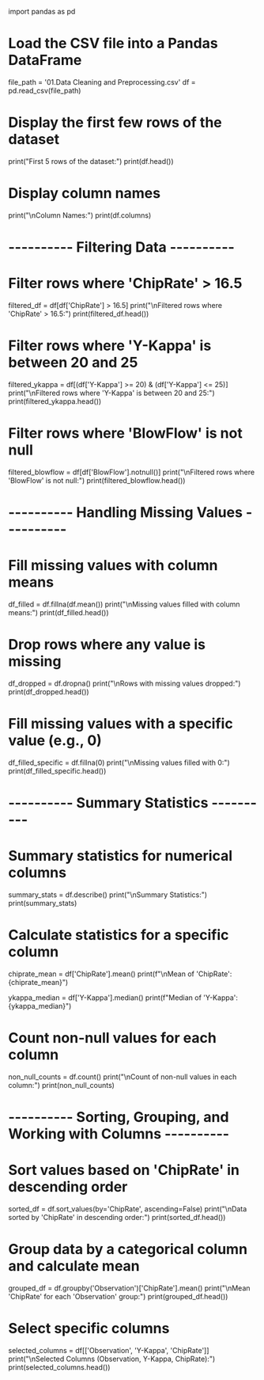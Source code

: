 import pandas as pd

# Load the CSV file into a Pandas DataFrame
file_path = '01.Data Cleaning and Preprocessing.csv'
df = pd.read_csv(file_path)

# Display the first few rows of the dataset
print("First 5 rows of the dataset:")
print(df.head())

# Display column names
print("\nColumn Names:")
print(df.columns)

# ---------- Filtering Data ----------
# Filter rows where 'ChipRate' > 16.5
filtered_df = df[df['ChipRate'] > 16.5]
print("\nFiltered rows where 'ChipRate' > 16.5:")
print(filtered_df.head())

# Filter rows where 'Y-Kappa' is between 20 and 25
filtered_ykappa = df[(df['Y-Kappa'] >= 20) & (df['Y-Kappa'] <= 25)]
print("\nFiltered rows where 'Y-Kappa' is between 20 and 25:")
print(filtered_ykappa.head())

# Filter rows where 'BlowFlow' is not null
filtered_blowflow = df[df['BlowFlow'].notnull()]
print("\nFiltered rows where 'BlowFlow' is not null:")
print(filtered_blowflow.head())

# ---------- Handling Missing Values ----------
# Fill missing values with column means
df_filled = df.fillna(df.mean())
print("\nMissing values filled with column means:")
print(df_filled.head())

# Drop rows where any value is missing
df_dropped = df.dropna()
print("\nRows with missing values dropped:")
print(df_dropped.head())

# Fill missing values with a specific value (e.g., 0)
df_filled_specific = df.fillna(0)
print("\nMissing values filled with 0:")
print(df_filled_specific.head())

# ---------- Summary Statistics ----------
# Summary statistics for numerical columns
summary_stats = df.describe()
print("\nSummary Statistics:")
print(summary_stats)

# Calculate statistics for a specific column
chiprate_mean = df['ChipRate'].mean()
print(f"\nMean of 'ChipRate': {chiprate_mean}")

ykappa_median = df['Y-Kappa'].median()
print(f"Median of 'Y-Kappa': {ykappa_median}")

# Count non-null values for each column
non_null_counts = df.count()
print("\nCount of non-null values in each column:")
print(non_null_counts)

# ---------- Sorting, Grouping, and Working with Columns ----------
# Sort values based on 'ChipRate' in descending order
sorted_df = df.sort_values(by='ChipRate', ascending=False)
print("\nData sorted by 'ChipRate' in descending order:")
print(sorted_df.head())

# Group data by a categorical column and calculate mean
grouped_df = df.groupby('Observation')['ChipRate'].mean()
print("\nMean 'ChipRate' for each 'Observation' group:")
print(grouped_df.head())

# Select specific columns
selected_columns = df[['Observation', 'Y-Kappa', 'ChipRate']]
print("\nSelected Columns (Observation, Y-Kappa, ChipRate):")
print(selected_columns.head())
